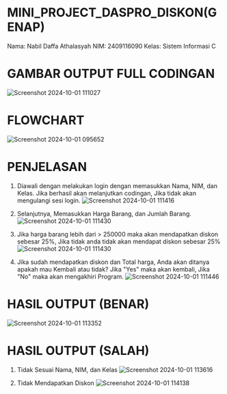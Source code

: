 # MINI_PROJECT_DASPRO_DISKON(GENAP)

Nama: Nabil Daffa Athalasyah
NIM: 2409116090
Kelas: Sistem Informasi C

# GAMBAR OUTPUT FULL CODINGAN
![Screenshot 2024-10-01 111027](https://github.com/user-attachments/assets/10a9c4dc-85ee-4c52-b3c9-1d6809bb2bf5)

# FLOWCHART
![Screenshot 2024-10-01 095652](https://github.com/user-attachments/assets/be5e8de2-4c08-4a7f-9969-2a957428907e)

# PENJELASAN
  1. Diawali dengan melakukan login dengan memasukkan Nama, NIM, dan Kelas. Jika berhasil akan melanjutkan codingan, Jika tidak akan mengulangi sesi login.
      ![Screenshot 2024-10-01 111416](https://github.com/user-attachments/assets/53d50e90-ff10-41a1-82b1-a5e755a23208)

  2. Selanjutnya, Memasukkan Harga Barang, dan Jumlah Barang.
     ![Screenshot 2024-10-01 111430](https://github.com/user-attachments/assets/bb01774e-b676-4a89-b204-16cfe75d42f9)

  3. Jika harga barang lebih dari > 250000 maka akan mendapatkan diskon sebesar 25%, Jika tidak anda tidak akan mendapat diskon sebesar 25%
     ![Screenshot 2024-10-01 111430](https://github.com/user-attachments/assets/7dac3f52-1218-42eb-8799-03dcb3879e1a)

  4. Jika sudah mendapatkan diskon dan Total harga, Anda akan ditanya apakah mau Kembali atau tidak? Jika "Yes" maka akan kembali, Jika "No" maka akan mengakhiri Program.
     ![Screenshot 2024-10-01 111446](https://github.com/user-attachments/assets/dfe1f9d1-766f-4b92-9965-e0f34fb9912a)

# HASIL OUTPUT (BENAR)
![Screenshot 2024-10-01 113352](https://github.com/user-attachments/assets/50639acf-4a90-48ca-befc-a7c13f7c44af)

# HASIL OUTPUT (SALAH)
  1. Tidak Sesuai Nama, NIM, dan Kelas
![Screenshot 2024-10-01 113616](https://github.com/user-attachments/assets/c369bf49-c2e1-43c8-828a-f92d4f933104)

  2. Tidak Mendapatkan Diskon
![Screenshot 2024-10-01 114138](https://github.com/user-attachments/assets/d2a0074d-8ecd-48e8-8f4d-40561855185e)
